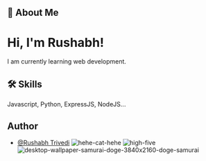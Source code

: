 
## 🚀 About Me
# Hi, I'm Rushabh!
I am currently learning web development. 



## 🛠 Skills
Javascript, Python, ExpressJS, NodeJS...


<!--## FAQs

#### Question 1: How to make such README.md file or the about section for the Github page on your github homepage?

Answer 1: Use [readme.so](https://readme.so/) website: for README.md file generation. Now make a repository of same name as your username, add a README.md file there the one you got from the readme.so website.-->




## Author

- [@Rushabh Trivedi](https://github.com/rushabhT3)
![hehe-cat-hehe](https://github.com/rushabhT3/rushabhT3/assets/41021094/fbe37d83-0817-405e-9b20-4ea0fa18ba83)
![high-five](https://github.com/rushabhT3/rushabhT3/assets/41021094/00920c10-d99f-4f61-9da0-0ba2565556f2)
![desktop-wallpaper-samurai-doge-3840x2160-doge-samurai](https://github.com/rushabhT3/rushabhT3/assets/41021094/fb1a0018-24b0-4a2a-8247-47b30c327836)

<!--
# My Interactive README

Welcome to my interactive README!

<button onclick="showImage()">Click me to see a random image!</button>

<div id="imageContainer"></div>

<script>
  const images = [
    'https://github.com/rushabhT3/rushabhT3/assets/41021094/133fe953-1e88-4b28-a462-dcb57b3b2545',
    'https://github.com/rushabhT3/rushabhT3/assets/41021094/fb1a0018-24b0-4a2a-8247-47b30c327836',
    'https://github.com/rushabhT3/rushabhT3/assets/41021094/fbe37d83-0817-405e-9b20-4ea0fa18ba83',
    'https://github.com/rushabhT3/rushabhT3/assets/41021094/00920c10-d99f-4f61-9da0-0ba2565556f2'
  ];

  function showImage() {
    const imageContainer = document.getElementById('imageContainer');
    const randomIndex = Math.floor(Math.random() * images.length);
    const randomImage = images[randomIndex];
    imageContainer.innerHTML = `<img src="${randomImage}" alt="Random Image">`;
  }
</script>

-->

<!--
**rushabhT3/rushabhT3** is a ✨ _special_ ✨ repository because its `README.md` (this file) appears on your GitHub profile.

Here are some ideas to get you started:

- 🔭 I’m currently working on ...
- 🌱 I’m currently learning ...
- 👯 I’m looking to collaborate on ...
- 🤔 I’m looking for help with ...
- 💬 Ask me about ...
- 📫 How to reach me: ...
- 😄 Pronouns: ...
- ⚡ Fun fact: ...
-->
